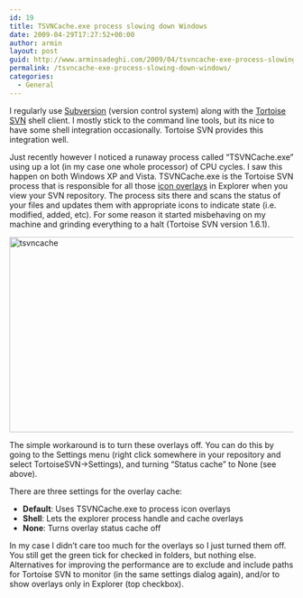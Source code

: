 ```yaml
---
id: 19
title: TSVNCache.exe process slowing down Windows
date: 2009-04-29T17:27:52+00:00
author: armin
layout: post
guid: http://www.arminsadeghi.com/2009/04/tsvncache-exe-process-slowing-down-windows/
permalink: /tsvncache-exe-process-slowing-down-windows/
categories:
  - General
---
```

I regularly use [Subversion](http://subversion.tigris.org/) (version control system) along with the [Tortoise SVN](http://tortoisesvn.tigris.org/) shell client. I mostly stick to the command line tools, but its nice to have some shell integration occasionally. Tortoise SVN provides this integration well.

Just recently however I noticed a runaway process called &#8220;TSVNCache.exe&#8221; using up a lot (in my case one whole processor) of CPU cycles. I saw this happen on both Windows XP and Vista. TSVNCache.exe is the Tortoise SVN process that is responsible for all those [icon overlays](http://tortoisesvn.net/node/138) in Explorer when you view your SVN repository. The process sits there and scans the status of your files and updates them with appropriate icons to indicate state (i.e. modified, added, etc). For some reason it started misbehaving on my machine and grinding everything to a halt (Tortoise SVN version 1.6.1).

<!--break-->

<!--break-->

[<img class="alignnone size-full wp-image-43" src="http://www.arminsadeghi.com/wp-content/uploads/2009/04/tsvncache.jpg" alt="tsvncache" width="524" height="346" srcset="http://www.arminsadeghi.com/wp-content/uploads/2009/04/tsvncache.jpg 524w, http://www.arminsadeghi.com/wp-content/uploads/2009/04/tsvncache-300x198.jpg 300w" sizes="(max-width: 524px) 100vw, 524px" />](http://www.arminsadeghi.com/wp-content/uploads/2009/04/tsvncache.jpg)

The simple workaround is to turn these overlays off. You can do this by going to the Settings menu (right click somewhere in your repository and select TortoiseSVN->Settings), and turning &#8220;Status cache&#8221; to None (see above).

There are three settings for the overlay cache:

  * **Default**: Uses TSVNCache.exe to process icon overlays
  * **Shell**: Lets the explorer process handle and cache overlays
  * **None**: Turns overlay status cache off

In my case I didn&#8217;t care too much for the overlays so I just turned them off. You still get the green tick for checked in folders, but nothing else. Alternatives for improving the performance are to exclude and include paths for Tortoise SVN to monitor (in the same settings dialog again), and/or to show overlays only in Explorer (top checkbox).
